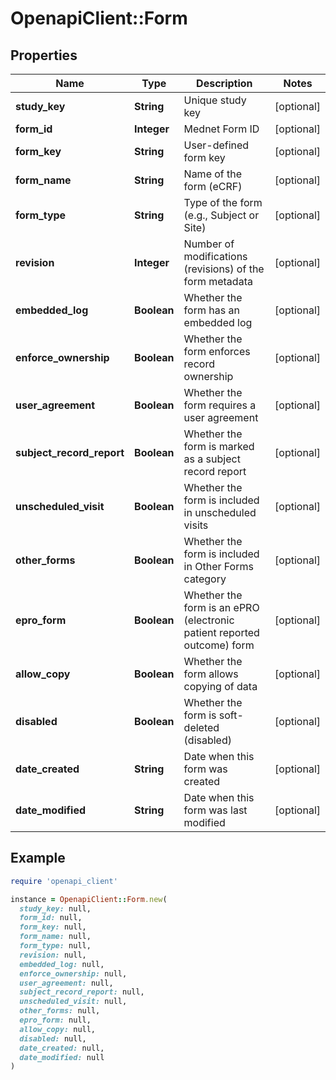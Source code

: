 # OpenapiClient::Form

## Properties

| Name | Type | Description | Notes |
| ---- | ---- | ----------- | ----- |
| **study_key** | **String** | Unique study key | [optional] |
| **form_id** | **Integer** | Mednet Form ID | [optional] |
| **form_key** | **String** | User-defined form key | [optional] |
| **form_name** | **String** | Name of the form (eCRF) | [optional] |
| **form_type** | **String** | Type of the form (e.g., Subject or Site) | [optional] |
| **revision** | **Integer** | Number of modifications (revisions) of the form metadata | [optional] |
| **embedded_log** | **Boolean** | Whether the form has an embedded log | [optional] |
| **enforce_ownership** | **Boolean** | Whether the form enforces record ownership | [optional] |
| **user_agreement** | **Boolean** | Whether the form requires a user agreement | [optional] |
| **subject_record_report** | **Boolean** | Whether the form is marked as a subject record report | [optional] |
| **unscheduled_visit** | **Boolean** | Whether the form is included in unscheduled visits | [optional] |
| **other_forms** | **Boolean** | Whether the form is included in Other Forms category | [optional] |
| **epro_form** | **Boolean** | Whether the form is an ePRO (electronic patient reported outcome) form | [optional] |
| **allow_copy** | **Boolean** | Whether the form allows copying of data | [optional] |
| **disabled** | **Boolean** | Whether the form is soft-deleted (disabled) | [optional] |
| **date_created** | **String** | Date when this form was created | [optional] |
| **date_modified** | **String** | Date when this form was last modified | [optional] |

## Example

```ruby
require 'openapi_client'

instance = OpenapiClient::Form.new(
  study_key: null,
  form_id: null,
  form_key: null,
  form_name: null,
  form_type: null,
  revision: null,
  embedded_log: null,
  enforce_ownership: null,
  user_agreement: null,
  subject_record_report: null,
  unscheduled_visit: null,
  other_forms: null,
  epro_form: null,
  allow_copy: null,
  disabled: null,
  date_created: null,
  date_modified: null
)
```

